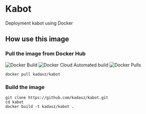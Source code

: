 # Kabot

Deployment kabot using Docker

## How use this image

### Pull the image from Docker Hub

![Docker Build](https://img.shields.io/docker/cloud/build/kadasz/kabot.svg) ![Docker Cloud Automated build](https://img.shields.io/docker/cloud/automated/kadasz/kabot.svg) ![Docker Pulls](https://img.shields.io/docker/pulls/kadasz/kabot.svg)


```
docker pull kadasz/kabot
```

### Build the image

```
git clone https://github.com/kadasz/kabot.git
cd kabot
docker build -t kadasz/kabot .
```

